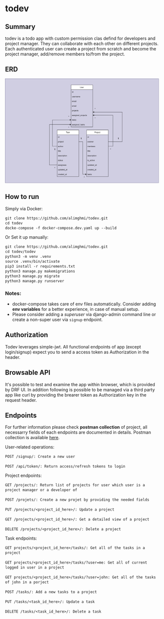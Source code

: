 # todev

## Summary
todev is a todo app with custom permission clas defind for developers and project manager. They can collaborate with each other on different projects. Each authenticated user can create a project from scratch and become the project manager, add/remove members to/from the project.

## ERD
![todev ERD](https://github.com/alimghmi/todev/blob/master/doc/todev.png)


## How to run
Simply via Docker:
```
git clone https://github.com/alimghmi/todev.git
cd todev
docke-compose -f docker-compose.dev.yaml up --build
```
Or Set it up manually:
```
git clone https://github.com/alimghmi/todev.git
cd todev/todev
python3 -m venv .venv
source .venv/bin/activate
pip3 install -r requirements.txt
python3 manage.py makemigrations
python3 manage.py migrate
python3 manage.py runserver
```
### Notes: 
 - docker-compose takes care of env files automatically. Consider adding **env variables** for a better experience, in case of manual setup.
 - Please consider adding a *superuser* via django-admin command line or create a non-super user via `signup` endpoint. 

## Authorization
Todev leverages simple-jwt. All functional endpoints of app (except login/signup) expect you to send a access token as Authorization in the header.

## Browsable API
It's possible to test and examine the app within browser, which is provided by DRF UI. In addition following is possible to be managed via a third party app like curl by providing the brearer token as Authorization key in the request header.


## Endpoints
For further information please check **postman collection** of project, all necessarry fields of each endpoints are documented in details. Postman collection is available [here](https://github.com/alimghmi/todev/blob/master/todev/todev.postman_collection.json). 

User-related operations:
```
POST /signup/: Create a new user

POST /api/token/: Return access/refresh tokens to login
```

Project endpoints:
```
GET /projects/: Return list of projects for user which user is a project manager or a developer of

POST /projets/: Create a new projet by providing the needed fields

PUT /projects/<project_id_here>/: Update a project

GET /projects/<project_id_here>/: Get a detailed view of a project

DELETE /projects/<project_id_here>/: Delete a project
```
Task endpoints:
```
GET projects/<project_id_here>/tasks/: Get all of the tasks in a project

GET projects/<project_id_here>/tasks/?user=me: Get all of current logged in user in a project

GET projects/<project_id_here>/tasks/?user=john: Get all of the tasks of john in a porject

POST /tasks/: Add a new tasks to a project

PUT /tasks/<task_id_here>/: Update a task

DELETE /tasks/<task_id_here>/: Delete a task

```


